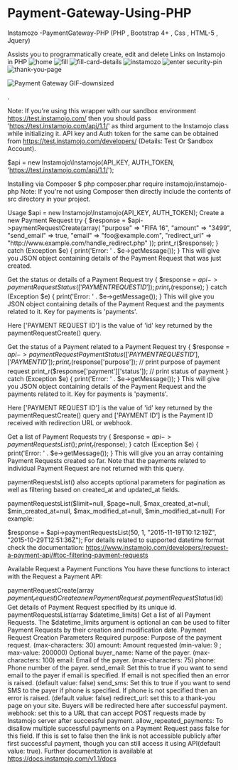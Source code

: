 # Payment-Gateway-Using-PHP
Instamozo -PaymentGateway-PHP (PHP , Bootstrap 4+ , Css , HTML-5 , Jquery)


Assists you to programmatically create, edit and delete Links on Instamojo in PHP
![home](https://user-images.githubusercontent.com/45098599/79463263-3b416a00-8016-11ea-89eb-a05cc308f9a9.png)
![fill](https://user-images.githubusercontent.com/45098599/79463273-3ed4f100-8016-11ea-8770-0baf02b7534e.png)
![fill-card-details](https://user-images.githubusercontent.com/45098599/79463331-5613de80-8016-11ea-8efa-036630acdc25.png)
![instamozo](https://user-images.githubusercontent.com/45098599/79463348-5b712900-8016-11ea-95ca-6c0b38377089.png)
![enter security-pin](https://user-images.githubusercontent.com/45098599/79463372-6330cd80-8016-11ea-8c39-5049637e5dd9.png)
![thank-you-page](https://user-images.githubusercontent.com/45098599/79463383-67f58180-8016-11ea-8de0-2cfb0c7f4136.png)

![Payment Gateway GIF-downsized](https://user-images.githubusercontent.com/45098599/79464303-8a3bcf00-8017-11ea-916a-49905128caaa.gif)


.

Note: If you're using this wrapper with our sandbox environment https://test.instamojo.com/ then you should pass 'https://test.instamojo.com/api/1.1/' as third argument to the Instamojo class while initializing it. API key and Auth token for the same can be obtained from https://test.instamojo.com/developers/ (Details: Test Or Sandbox Account).

$api = new Instamojo\Instamojo(API_KEY, AUTH_TOKEN, 'https://test.instamojo.com/api/1.1/');


Installing via Composer
$ php composer.phar require instamojo/instamojo-php
Note: If you're not using Composer then directly include the contents of src directory in your project.

Usage
$api = new Instamojo\Instamojo(API_KEY, AUTH_TOKEN);
Create a new Payment Request
try {
    $response = $api->paymentRequestCreate(array(
        "purpose" => "FIFA 16",
        "amount" => "3499",
        "send_email" => true,
        "email" => "foo@example.com",
        "redirect_url" => "http://www.example.com/handle_redirect.php"
        ));
    print_r($response);
}
catch (Exception $e) {
    print('Error: ' . $e->getMessage());
}
This will give you JSON object containing details of the Payment Request that was just created.

Get the status or details of a Payment Request
try {
    $response = $api->paymentRequestStatus(['PAYMENT REQUEST ID']);
    print_r($response);
}
catch (Exception $e) {
    print('Error: ' . $e->getMessage());
}
This will give you JSON object containing details of the Payment Request and the payments related to it. Key for payments is 'payments'.

Here ['PAYMENT REQUEST ID'] is the value of 'id' key returned by the paymentRequestCreate() query.

Get the status of a Payment related to a Payment Request
try {
    $response = $api->paymentRequestPaymentStatus(['PAYMENT REQUEST ID'], ['PAYMENT ID']);
    print_r($response['purpose']);  // print purpose of payment request
    print_r($response['payment']['status']);  // print status of payment
}
catch (Exception $e) {
    print('Error: ' . $e->getMessage());
}
This will give you JSON object containing details of the Payment Request and the payments related to it. Key for payments is 'payments'.

Here ['PAYMENT REQUEST ID'] is the value of 'id' key returned by the paymentRequestCreate() query and ['PAYMENT ID'] is the Payment ID received with redirection URL or webhook.

Get a list of Payment Requests
try {
    $response = $api->paymentRequestsList();
    print_r($response);
}
catch (Exception $e) {
    print('Error: ' . $e->getMessage());
}
This will give you an array containing Payment Requests created so far. Note that the payments related to individual Payment Request are not returned with this query.

paymentRequestsList() also accepts optional parameters for pagination as well as filtering based on created_at and updated_at fields.

paymentRequestsList($limit=null, $page=null, $max_created_at=null, $min_created_at=null, $max_modified_at=null, $min_modified_at=null)
For example:

$response = $api->paymentRequestsList(50, 1, "2015-11-19T10:12:19Z", "2015-10-29T12:51:36Z");
For details related to supported datetime format check the documentation: https://www.instamojo.com/developers/request-a-payment-api/#toc-filtering-payment-requests

Available Request a Payment Functions
You have these functions to interact with the Request a Payment API:

paymentRequestCreate(array $payment_request) Create a new Payment Request.
paymentRequestStatus($id) Get details of Payment Request specified by its unique id.
paymentRequestsList(array $datetime_limits) Get a list of all Payment Requests. The $datetime_limits argument is optional an can be used to filter Payment Requests by their creation and modification date.
Payment Request Creation Parameters
Required
purpose: Purpose of the payment request. (max-characters: 30)
amount: Amount requested (min-value: 9 ; max-value: 200000)
Optional
buyer_name: Name of the payer. (max-characters: 100)
email: Email of the payer. (max-characters: 75)
phone: Phone number of the payer.
send_email: Set this to true if you want to send email to the payer if email is specified. If email is not specified then an error is raised. (default value: false)
send_sms: Set this to true if you want to send SMS to the payer if phone is specified. If phone is not specified then an error is raised. (default value: false)
redirect_url: set this to a thank-you page on your site. Buyers will be redirected here after successful payment.
webhook: set this to a URL that can accept POST requests made by Instamojo server after successful payment.
allow_repeated_payments: To disallow multiple successful payments on a Payment Request pass false for this field. If this is set to false then the link is not accessible publicly after first successful payment, though you can still access it using API(default value: true).
Further documentation is available at https://docs.instamojo.com/v1.1/docs
